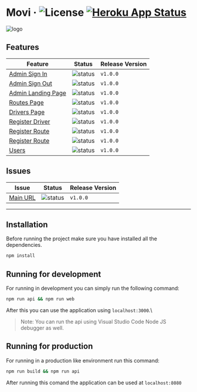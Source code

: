 # Movi &middot; ![License](https://img.shields.io/badge/license-MIT-blue.svg) [![Heroku App Status](http://heroku-shields.herokuapp.com/movi-ulacit)](https://movi-ulacit.herokuapp.com)

![logo](https://lh4.googleusercontent.com/HIUzfWQdFAZvN54akCImXTe4KFv9DVr9y-_TXuY_etvseMl1cEU6kI-EIive5xtFKrtYN5jKBUqiqNjWhlOE=w1440-h821)

## Features

| Feature | Status | Release Version
| ----------| ------ | ------
[Admin Sign In](https://trello.com/c/fOXj6pm3/4-admin-sign-in)| ![status](https://img.shields.io/static/v1?label=status&message=Done&color=green) |`v1.0.0`
[Admin Sign Out](https://trello.com/c/ggEzfow3/22-admin-sign-out)| ![status](https://img.shields.io/static/v1?label=status&message=Done&color=green) |`v1.0.0`
[Admin Landing Page](https://trello.com/c/VO4kWHII/6-admin-landing-page)| ![status](https://img.shields.io/static/v1?label=status&message=Done&color=green) |`v1.0.0`
[Routes Page](https://trello.com/c/00RSnXEQ/10-routes-page)| ![status](https://img.shields.io/static/v1?label=status&message=Done&color=green) |`v1.0.0`
[Drivers Page](https://trello.com/c/NJ2E0Zda/5-drivers-page)| ![status](https://img.shields.io/static/v1?label=status&message=Done&color=green) |`v1.0.0`
[Register Driver](https://trello.com/c/mEDFoMP7/7-register-driver)| ![status](https://img.shields.io/static/v1?label=status&message=Done&color=green) |`v1.0.0`
[Register Route](https://trello.com/c/nYF7M686/11-register-route)| ![status](https://img.shields.io/static/v1?label=status&message=Done&color=green) |`v1.0.0`
[Register Route](https://trello.com/c/nYF7M686/11-register-route)| ![status](https://img.shields.io/static/v1?label=status&message=Done&color=green) |`v1.0.0`
[Users](https://trello.com/c/6ObVFAcA/8-users)| ![status](https://img.shields.io/static/v1?label=status&message=Done&color=green) |`v1.0.0`

## Issues
| Issue | Status | Release Version
| ----------| ------ | ------
[Main URL](https://trello.com/c/2bwCGviW/26-main-url)| ![status](https://img.shields.io/static/v1?label=status&message=Done&color=green) |`v1.0.0`


---


## Installation
Before running the project make sure you have installed all the dependencies.
```bash
npm install
```

## Running for development
For running in development you can simply run the following command:
```bash
npm run api && npm run web
```
After this you can use the application using `localhost:3000`.\
>Note: You can run the api using Visual Studio Code Node JS debugger as well.


## Running for production
For running in a production like environment run this command:
```bash
npm run build && npm run api
```
After running this comand the application can be used at `localhost:8080`
